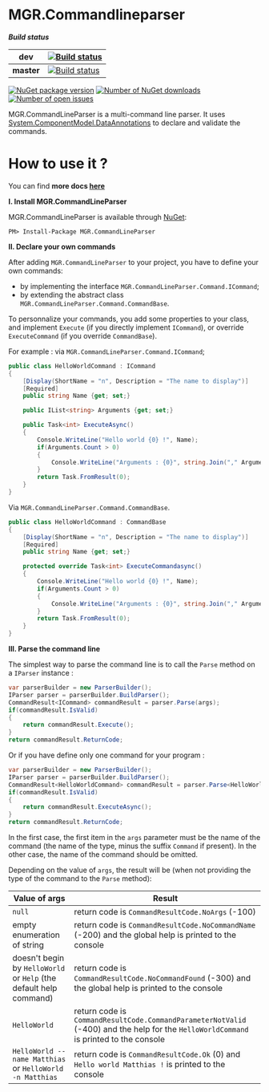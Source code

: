 MGR.Commandlineparser
=================

_**Build status**_

| dev        | [![Build status][appveyor-dev-svg]][appveyor-dev]       |
|------------|---------------------------------------------------------|
| **master** | [![Build status][appveyor-master-svg]][appveyor-master] |


[![NuGet package version][nuget-svg]][nuget]
[![Number of NuGet downloads][nugetDownload-svg]][nugetDownload]
[![Number of open issues][githubIssues-svg]][githubIssues]

MGR.CommandLineParser is a multi-command line parser. It uses [System.ComponentModel.DataAnnotations](http://msdn.microsoft.com/fr-fr/library/system.componentmodel.dataannotations.aspx) to declare and validate the commands.

# How to use it ?
You can find **more docs [here](docs/index.md)**

**I. Install MGR.CommandLineParser**

MGR.CommandLineParser is available through [NuGet][nuget]:

    PM> Install-Package MGR.CommandLineParser

**II. Declare your own commands**

After adding `MGR.CommandLineParser` to your project, you have to define your own commands:

* by implementing the interface `MGR.CommandLineParser.Command.ICommand`;
* by extending the abstract class `MGR.CommandLineParser.Command.CommandBase`.

To personnalize your commands, you add some properties to your class, and implement `Execute` (if you directly implement `ICommand`), or override `ExecuteCommand` (if you override `CommandBase`).

For example :
via `MGR.CommandLineParser.Command.ICommand`;
``` c#
public class HelloWorldCommand : ICommand
{
    [Display(ShortName = "n", Description = "The name to display")]
    [Required]
    public string Name {get; set;}

    public IList<string> Arguments {get; set;}

    public Task<int> ExecuteAsync()
    {
        Console.WriteLine("Hello world {0} !", Name);
        if(Arguments.Count > 0)
        {
            Console.WriteLine("Arguments : {0}", string.Join("," Arguments));
        }
        return Task.FromResult(0);
    }
}
```

Via `MGR.CommandLineParser.Command.CommandBase`.
```c#
public class HelloWorldCommand : CommandBase
{
    [Display(ShortName = "n", Description = "The name to display")]
    [Required]
    public string Name {get; set;}

    protected override Task<int> ExecuteCommandasync()
    {
        Console.WriteLine("Hello world {0} !", Name);
        if(Arguments.Count > 0)
        {
            Console.WriteLine("Arguments : {0}", string.Join("," Arguments));
        }
        return Task.FromResult(0);
    }
}
```

**III. Parse the command line**

The simplest way to parse the command line is to call the `Parse` method on a `IParser` instance :
```c#
var parserBuilder = new ParserBuilder();
IParser parser = parserBuilder.BuildParser();
CommandResult<ICommand> commandResult = parser.Parse(args);
if(commandResult.IsValid)
{
    return commandResult.Execute();
}
return commandResult.ReturnCode;
```

Or if you have define only one command for your program :
```c#
var parserBuilder = new ParserBuilder();
IParser parser = parserBuilder.BuildParser();
CommandResult<HelloWorldCommand> commandResult = parser.Parse<HelloWorldCommand>(args);
if(commandResult.IsValid)
{
    return commandResult.ExecuteAsync();
}
return commandResult.ReturnCode;
```

In the first case, the first item in the `args` parameter must be the name of the command (the name of the type, minus the suffix `Command` if present).
In the other case, the name of the command should be omitted.

Depending on the value of `args`, the result will be (when not providing the type of the command to the `Parse` method):

| Value of args | Result |
|------|--------|
|`null`|return code is `CommandResultCode.NoArgs` (-100)|
|empty enumeration of string|return code is `CommandResultCode.NoCommandName` (-200) and the global help is printed to the console|
|doesn't begin by `HelloWorld` or `Help` (the default help command)|return code is `CommandResultCode.NoCommandFound` (-300) and the global help is printed to the console|
|`HelloWorld`|return code is `CommandResultCode.CommandParameterNotValid` (-400) and the help for the `HelloWorldCommand` is printed to the console|
|`HelloWorld --name Matthias` or `HelloWorld -n Matthias`|return code is `CommandResultCode.Ok` (0) and `Hello world Matthias !` is printed to the console|


   [appveyor-dev]: https://ci.appveyor.com/project/mgrosperrin/commandlineparser
   [appveyor-dev-svg]: https://ci.appveyor.com/api/projects/status/lfp2jw7xle8vmpo3/branch/dev?svg=true
   [appveyor-master]: https://ci.appveyor.com/project/mgrosperrin/commandlineparser
   [appveyor-master-svg]: https://ci.appveyor.com/api/projects/status/lfp2jw7xle8vmpo3/branch/master?svg=true
   [nuget]: http://www.nuget.org/packages/MGR.CommandLineParser/
   [nuget-svg]: http://img.shields.io/nuget/v/MGR.CommandLineParser.svg
   [nugetDownload]: http://www.nuget.org/stats/packages/MGR.CommandLineParser?groupby=Version
   [nugetDownload-svg]: http://img.shields.io/nuget/dt/MGR.CommandLineParser.svg
   [githubIssues]: https://github.com/mgrosperrin/commandlineparser/issues
   [githubIssues-svg]: http://img.shields.io/github/issues/mgrosperrin/commandlineparser.svg
